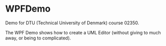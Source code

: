 # WPFDemo
Demo for DTU (Technical University of Denmark) course 02350.

The WPF Demo shows how to create a UML Editor (without giving to much away, or being to complicated).
